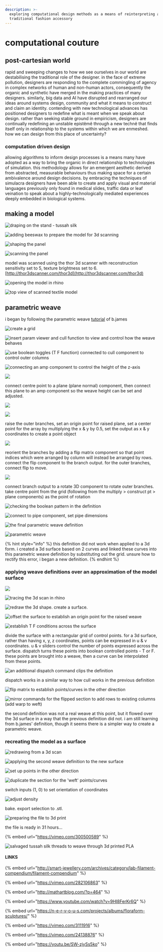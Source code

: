 ```yaml
---
description: >-
  exploring computational design methods as a means of reinterpreting a
  traditional fashion accessory
---
```


# computational couture

## post-cartesian world

rapid and sweeping changes to how we see ourselves in our world are destabilising the traditional role of the designer. in the face of extreme pollution, designers are responding to the complete commingling of agency in complex networks of human and non-human actors, consequently the organic and synthetic have merged in the making practices of many designers. similarly, big data and AI have disrupted and rearranged our ideas around systems design, community and what it means to construct and claim an identity. contending with new technological advances has positioned designers to redefine what is meant when we speak about design. rather than seeking  stable ground in empiricism, designers are continually redefining an unstable epistêmê through a new technê that finds itself only in relationship to the systems within which we are enmeshed. how we can design from this place of uncertainty?

### computation driven design

allowing algorithms to inform design processes is a means many have adopted as a way to bring the organic in direct relationship to technologies of simulation. this methodology allows for an emergent aesthetic derived from abstracted, measurable behaviours thus making space for a certain ambivalence around design decisions. by embracing the techniques of simulacra designers have been able to create and apply visual and material languages previously only found in medical slides, traffic data or leaf veination to speak about a highly-technologically mediated experiences deeply embedded in biological systems.

## making a model

![draping on the stand - tussah silk](.gitbook/assets/img_9337.JPG)

![adding beeswax to prepare the model for 3d scanning ](.gitbook/assets/img_9138%20%281%29.jpg)

![shaping the panel](.gitbook/assets/img_9132.jpg)

![scanning the panel](.gitbook/assets/compcout-3dscan.gif)

model was scanned using the thor 3d scanner with reconstruction sensitivity set to 5, texture brightness set to 6.   
[http://thor3dscanner.com/thor3d](http://thor3dscanner.com/thor3d)

![opening the model in rhino](.gitbook/assets/screen-shot-2018-11-09-at-17.32.25.png)

![top view of scanned textile model](.gitbook/assets/screen-shot-2018-11-11-at-17.22.42.png)

##  parametric weave

i began by following the parametric weave [tutorial](https://vimeo.com/24138876) of b.james

![create a grid](.gitbook/assets/screen-shot-2018-11-09-at-22.40.11.png)

![insert param viewer and cull function to view and control how the weave behaves](.gitbook/assets/screen-shot-2018-11-09-at-22.48.47.png)

![use boolean toggles \(T F function\) connected to cull component to control outer columns](.gitbook/assets/screen-shot-2018-11-09-at-22.52.44.png)

![connecting an amp component to control the height of the z-axis](.gitbook/assets/screen-shot-2018-11-10-at-00.25.29.png)

![](.gitbook/assets/screen-shot-2018-11-10-at-00.29.18%20%281%29.png)

connect centre point to a plane \(plane normal\) component, then connect this plane to an amp component so the weave height can be set and adjusted. 

![](.gitbook/assets/screen-shot-2018-11-10-at-06.11.05%20%281%29.png)

![](.gitbook/assets/screen-shot-2018-11-10-at-06.20.32.png)

raise the outer branches, set an origin point for raised plane, set a center point for the array by multiplying the x & y by 0.5, set the output as x & y coordinates to create a point object

![](.gitbook/assets/screen-shot-2018-11-10-at-06.24.01.png)

reorient the branches by adding a flip matrix component so that point indices which were arranged by column will instead be arranged by rows. connect the flip component to the branch output. for the outer branches, connect flip to move.

![](.gitbook/assets/screen-shot-2018-11-10-at-15.43.24.png)

connect branch output to a rotate 3D component to rotate outer branches. take centre point from the grid \(following from the multiply &gt; construct pt &gt; plane components\) as the point of rotation

![checking the boolean pattern in the definition](.gitbook/assets/screen-shot-2018-11-10-at-15.44.35.png)

![connect to pipe component, set pipe dimensions](.gitbook/assets/screen-shot-2018-11-10-at-22.34.36.png)

![the final parametric weave definition ](.gitbook/assets/screen-shot-2018-11-11-at-06.41.48.png)

![parametric weave](.gitbook/assets/screen-shot-2018-11-11-at-06.29.33.png)

{% hint style="info" %}
this definition did not work when applied to a 3d form. i created a 3d surface based on 2 curves and linked these curves into this parametric weave definition by substituting out the grid. unsure how to rectify this error, i began a new definition. 
{% endhint %}

###  applying weave definitions over an approximation of the model surface

![](.gitbook/assets/screen-shot-2018-11-11-at-12.29.02.png)

![tracing the 3d scan in rhino](.gitbook/assets/screen-shot-2018-11-12-at-12.50.09.png)

![redraw the 3d shape. create a surface. ](.gitbook/assets/screen-shot-2018-11-12-at-12.53.12.png)

![offset the surface to establish an origin point for the raised weave](.gitbook/assets/screen-shot-2018-11-12-at-13.17.31.png)

![establish T F conditions across the surface](.gitbook/assets/screen-shot-2018-11-12-at-13.21.22.png)

divide the surface with a rectangular grid of control points. for a 3d surface, rather than having x, y, z coordinates, points can be expressed in u & v coordinates. u & v sliders control the number of points expressed across the surface. dispatch turns these points into boolean controlled points - T or F. these points are brought into a weave, then a curve can be interpolated from these points.

![an additional dispatch command clips the definition](.gitbook/assets/screen-shot-2018-11-12-at-13.25.11.png)

dispatch works in a similar way to how cull works in the previous definition

![flip matrix to establish points/curves in the other direction](.gitbook/assets/screen-shot-2018-11-12-at-13.26.02.png)

![mirror commands for the flipped section to add rows to existing columns \(add warp to weft\)](.gitbook/assets/screen-shot-2018-11-12-at-13.29.09.png)

  
the second definition was not a real weave at this point, but it flowed over the 3d surface in a way that the previous definition did not. i am still learning from b.james' definition, though it seems there is a simpler way to create a parametric weave. 

###  recreating the model as a surface

![redrawing from a 3d scan](.gitbook/assets/screen-shot-2018-11-13-at-08.41.00.png)

![applying the second weave definition to the new surface](.gitbook/assets/screen-shot-2018-11-13-at-08.43.24.png)

![set up points in the other direction](.gitbook/assets/screen-shot-2018-11-13-at-10.26.47.png)

![duplicate the section for the &apos;weft&apos; points/curves](.gitbook/assets/screen-shot-2018-11-13-at-10.28.57.png)

switch inputs \(1, 0\) to set orientation of coordinates

![adjust density](.gitbook/assets/screen-shot-2018-11-13-at-10.33.04.png)

bake. export selection to .stl. 

![preparing the file to 3d print](.gitbook/assets/img_9346.jpg)

the file is ready in 31 hours... 

{% embed url="https://vimeo.com/300500589" %}

![salvaged tussah silk threads to weave through 3d printed PLA](.gitbook/assets/img_9364.jpg)

#### LINKS

{% embed url="http://smart-jewellery.com/archives/category/lab-filament-compendium/filament-compendium" %}

{% embed url="https://vimeo.com/282106863" %}

{% embed url="http://mathartblog.com/?p=464" %}

{% embed url="https://www.youtube.com/watch?v=9HI8FerKr6Q" %}

{% embed url="https://n-e-r-v-o-u-s.com/projects/albums/floraform-sculptures/" %}

{% embed url="https://vimeo.com/3111916" %}

{% embed url="https://vimeo.com/24138876" %}

{% embed url="https://youtu.be/SW-zjySs5ko" %}

